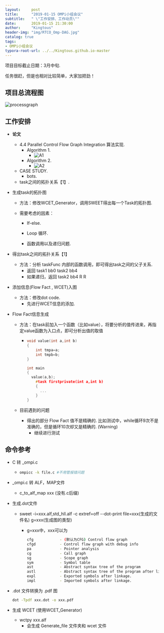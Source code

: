 ```yaml
---
layout:     post
title:      "2019-01-15 OMPi小组会议"
subtitle:   " \"工作安排、工作动员\""
date:       2019-01-15 21:30:00
author:     "Kingtous"
header-img: "img/RTCO_Omp-DAG.jpg"
catalog: true
tags:
- OMPi小组会议
typora-root-url: ../../Kingtous.github.io-master
---
```


项目目标截止日期：3月中旬.

任务很赶，但是也相对比较简单，大家加把劲！

## 项目总流程图

![processgraph](/img/RTCO/processgraph.png)

## 工作安排

- **论文**
  - 4.4 Parallel Control Flow Graph Integration 算法实现.
    - Algorithm 1.
      - ![A1](/img/RTCO/A1.png)
    - Algorithm 2.
      - ![A2](/img/RTCO/A2.png)
  - CASE STUDY.
    - bots.
  - task之间的拓扑关系【1】.



- 生成task的拓扑图

  - 方法：修改WCET_Generator，调用SWEET得出每一个Task的拓扑图.

  - 需要考虑的因素：

    - If-else.

    - Loop 循环.

    - 函数调用以及递归问题.

- 得出task之间的拓扑关系【1】

  - 方法：分析 taskFunc 内部的函数调用，即可得出task之间的父子关系.
    - 返回 task1 bb0 task2 bb4
    - 如果递归，返回 task2 bb4  R R



- 添加信息(Flow Fact , WCET)入图
  - 方法：修改dot code.
    - 先进行WCET信息的添加.



- Flow Fact信息生成

  - 方法：在task前加入一个函数（比如value），将要分析的值传进来，再指定value函数为入口点，即可分析出值的取值

    - ```c++
      void value(int a,int b)
      {
          int tmpa=a;
          int tmpb=b;
      }
      
      int main
      {
      	value(a,b);
          #task firstprivate(int a,int b)
          {
      		...
          }   
      }
      ```

  - 目前遇到的问题

    - 得出的部分 Flow Fact 值不是精确的. 比如测试中，while循环9次不是准确的，但是循环10次却又是精确的. (Warning)
      - 继续进行测试





## 命令参考

- C 转 _ompi.c

  - ```bash
    ompicc -k file.c #不用管报错问题
    ```

- _ompi.c 转 ALF，MAP文件

  - c_to_alf_map xxx (没有.c后缀)

- 生成.dot文件

  - sweet -i=xxx.alf,std_hll.alf -c extref=off \-\-dot-print file=xxx(生成的文件名) g=xxx(生成图的类型)

    - g=xxx中，xxx可以为

      ```bash
      cfg            - (默认为CFG) Control flow graph
      cfgd           - Control flow graph with debug info
      pa             - Pointer analysis
      cg             - Call graph
      sg             - Scope graph
      sym            - Symbol table
      ast            - Abstract syntax tree of the program
      astl           - Abstract syntax tree of the program after linkage
      expl           - Exported symbols after linkage.
      impl           - Imported symbols after linkage.
      ```

- .dot 文件转换为 .pdf 图

  ```bash
  dot -Tpdf xxx.dot -o xxx.pdf
  ```

- 生成 WCET (使用WCET_Generator)

  - wctpy xxx.alf
    - 会生成 Generate_file 文件夹和 wcet 文件